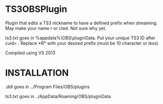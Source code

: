 TS3OBSPlugin
============
Plugin that edits a TS3 nickname to have a defined prefix when streaming.
May make your name r or cted. Not sure why yet.

ts3.txt goes in %appdata%\OBS\pluginData.
Put your unique TS3 ID after cuid= .
Replace \*R\* with your desired prefix (must be 10 character or less)

Compiled using VS 2013

INSTALLATION
============
.ddl goes in ../Program Files/OBS/plugins

ts3.txt goes in ../AppData/Roaming/OBS/pluginData
